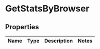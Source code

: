 
# GetStatsByBrowser

## Properties
Name | Type | Description | Notes
------------ | ------------- | ------------- | -------------



